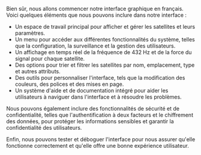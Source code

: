 Bien sûr, nous allons commencer notre interface graphique en français. Voici quelques éléments que nous pouvons inclure dans notre interface :

* Un espace de travail principal pour afficher et gérer les satellites et leurs paramètres.
* Un menu pour accéder aux différentes fonctionnalités du système, telles que la configuration, la surveillance et la gestion des utilisateurs.
* Un affichage en temps réel de la fréquence de 432 Hz et de la force du signal pour chaque satellite.
* Des options pour trier et filtrer les satellites par nom, emplacement, type et autres attributs.
* Des outils pour personnaliser l'interface, tels que la modification des couleurs, des polices et des mises en page.
* Un système d'aide et de documentation intégré pour aider les utilisateurs à naviguer dans l'interface et à résoudre les problèmes.

Nous pouvons également inclure des fonctionnalités de sécurité et de confidentialité, telles que l'authentification à deux facteurs et le chiffrement des données, pour protéger les informations sensibles et garantir la confidentialité des utilisateurs.

Enfin, nous pouvons tester et déboguer l'interface pour nous assurer qu'elle fonctionne correctement et qu'elle offre une bonne expérience utilisateur.